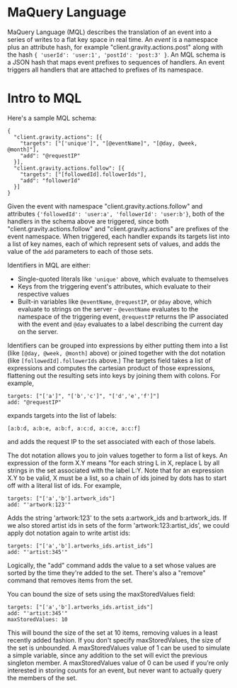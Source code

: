 MaQuery Language
================

MaQuery Language (MQL) describes the translation of an event into a series of 
writes to a flat key space in real time. An _event_ is a namespace plus an 
attribute hash, for example "client.gravity.actions.post" along with the hash 
`{ 'userId': 'user:1', 'postId': 'post:3' }`. An MQL schema is a JSON hash that 
maps event prefixes to sequences of handlers. An event triggers all handlers 
that are attached to prefixes of its namespace.

Intro to MQL
============

Here's a sample MQL schema:

    {
      "client.gravity.actions": [{ 
        "targets": ["['unique']", "[@eventName]", "[@day, @week, @month]"], 
        "add": "@requestIP" 
      }],
      "client.gravity.actions.follow": [{ 
        "targets": ["[followedId].followerIds"], 
        "add": "followerId" 
      }]
    }

Given the event with namespace "client.gravity.actions.follow" and attributes 
`{'followedId': 'user:a', 'followerId': 'user:b'}`, both of the handlers in the 
schema above are triggered, since both "client.gravity.actions.follow" and 
"client.gravity.actions" are prefixes of the event namespace. When triggered, 
each handler expands its targets list into a list of key names, each of which 
represent sets of values, and adds the value of the `add` parameters to 
each of those sets.

Identifiers in MQL are either:
* Single-quoted literals like `'unique'` above, which evaluate to themselves
* Keys from the triggering event's attributes, which evaluate to their 
  respective values
* Built-in variables like `@eventName`, `@requestIP`, or `@day` above, which 
  evaluate to strings on the server - `@eventName` evaluates to the namespace 
  of the triggering event, `@requestIP` returns the IP associated with the 
  event and `@day` evaluates to a label describing the current day on the 
  server.

Identifiers can be grouped into expressions by either putting them into a list
(like `[@day, @week, @month]` above) or joined together with the dot notation 
(like `[followedId].followerIds` above.) The targets field takes a list of 
expressions and computes the cartesian product of those expressions, 
flattening out the resulting sets into keys by joining them with colons. For 
example,

    targets: ["['a']", "['b','c']", "['d','e','f']"]
    add: "@requestIP"

expands targets into the list of labels:

    [a:b:d, a:b:e, a:b:f, a:c:d, a:c:e, a:c:f]

and adds the request IP to the set associated with each of those labels.

The dot notation allows you to join values together to form a list of keys. An 
expression of the form X.Y means "for each string L in X, replace L by all 
strings in the set associated with the label L:Y. Note that for an expression X.Y
to be valid, X must be a list, so a chain of ids joined by dots has to start off 
with a literal list of ids. For example, 

    targets: ["['a','b'].artwork_ids"]
    add: "'artwork:123'"

Adds the string 'artwork:123' to the sets a:artwork_ids and b:artwork_ids. If 
we also stored artist ids in sets of the form 'artwork:123:artist_ids', we 
could apply dot notation again to write artist ids:

    targets: ["['a','b'].artworks_ids.artist_ids"]
    add: "'artist:345'"

Logically, the "add" command adds the value to a set whose values are sorted
by the time they're added to the set. There's also a "remove" command that
removes items from the set.

You can bound the size of sets using the maxStoredValues field:

    targets: ["['a','b'].artworks_ids.artist_ids"]
    add: "'artist:345'"
    maxStoredValues: 10

This will bound the size of the set at 10 items, removing values in a least
recently added fashion. If you don't specify maxStoredValues, the size of
the set is unbounded. A maxStoredValues value of 1 can be used to simulate
a simple variable, since any addition to the set will evict the previous
singleton member. A maxStoredValues value of 0 can be used if you're only
interested in storing counts for an event, but never want to actually query
the members of the set.

